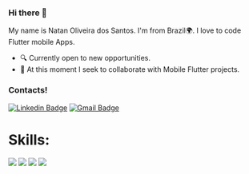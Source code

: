 ### Hi there 👋

My name is Natan Oliveira dos Santos. I'm from Brazil🌍. I love to code Flutter mobile Apps. 


-   🔍  Currently open to new opportunities.
-   📡  At this moment I seek to collaborate with Mobile Flutter projects.

### Contacts!

 [![Linkedin Badge](https://camo.githubusercontent.com/83c27013d39c5ecc77aada3b8df26b44c0750c1c343bbcc3ddfb1cd943c96d51/68747470733a2f2f696d672e736869656c64732e696f2f62616467652f4c696e6b6564496e2d3030373742353f7374796c653d666f722d7468652d6261646765266c6f676f3d6c696e6b6564696e266c6f676f436f6c6f723d77686974652f2f7777772e6c696e6b6564696e2e636f6d2f696e2f63756e68616465762f)](https://www.linkedin.com/in/natan-oliveira-b3b503129/)  [![Gmail Badge](https://camo.githubusercontent.com/369a572978486ce7b15a1a7d59a8e034392761cb091c0801bb95e1ba39e51463/68747470733a2f2f696d672e736869656c64732e696f2f62616467652f476d61696c2d4431343833363f7374796c653d666f722d7468652d6261646765266c6f676f3d676d61696c266c6f676f436f6c6f723d7768697465266c696e6b3d6d61696c746f3a6465762e6d617465757363756e686140676d61696c2e636f6d)](mailto:natanods4@gmail.com)

# Skills:

![](https://camo.githubusercontent.com/6dab63ba91f8aaf9245d806ea2dc6aa3d6eb6a5b1c79fd6f57fba3ededfc605d/68747470733a2f2f7777772e766563746f726c6f676f2e7a6f6e652f6c6f676f732f6769742d73636d2f6769742d73636d2d617232312e737667)
![](https://camo.githubusercontent.com/e66c45ada5619125cc0e71031d2b9fd2ef12dc5e7083c6146fb11f6a12b3b69d/68747470733a2f2f7777772e766563746f726c6f676f2e7a6f6e652f6c6f676f732f666c7574746572696f2f666c7574746572696f2d617232312e737667)
![](https://camo.githubusercontent.com/181335e575023a583d8cc4c78cdc93e7943077c5951e6194f59e815b83666872/68747470733a2f2f7777772e766563746f726c6f676f2e7a6f6e652f6c6f676f732f616e64726f69642f616e64726f69642d617232312e737667)
![](https://camo.githubusercontent.com/11f523b29aae40e409da34bdacd983c7ad454d2dd088273273c70553842b484a/68747470733a2f2f7777772e766563746f726c6f676f2e7a6f6e652f6c6f676f732f646172746c616e672f646172746c616e672d617232312e737667)
